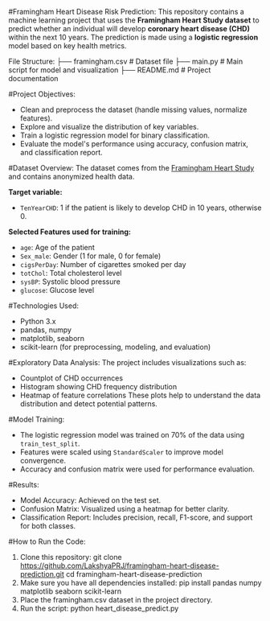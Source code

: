 #Framingham Heart Disease Risk Prediction:
This repository contains a machine learning project that uses the **Framingham Heart Study dataset** to predict whether an individual will develop **coronary heart disease (CHD)** within the next 10 years. The prediction is made using a **logistic regression** model based on key health metrics.

File Structure:
├── framingham.csv    # Dataset file
├── main.py           # Main script for model and visualization
├── README.md         # Project documentation

#Project Objectives:
- Clean and preprocess the dataset (handle missing values, normalize features).
- Explore and visualize the distribution of key variables.
- Train a logistic regression model for binary classification.
- Evaluate the model's performance using accuracy, confusion matrix, and classification report.

#Dataset Overview:
The dataset comes from the [Framingham Heart Study](https://www.framinghamheartstudy.org/) and contains anonymized health data.

**Target variable:**
- `TenYearCHD`: 1 if the patient is likely to develop CHD in 10 years, otherwise 0.

**Selected Features used for training:**
- `age`: Age of the patient
- `Sex_male`: Gender (1 for male, 0 for female)
- `cigsPerDay`: Number of cigarettes smoked per day
- `totChol`: Total cholesterol level
- `sysBP`: Systolic blood pressure
- `glucose`: Glucose level

#Technologies Used:
- Python 3.x
- pandas, numpy
- matplotlib, seaborn
- scikit-learn (for preprocessing, modeling, and evaluation)

#Exploratory Data Analysis:
The project includes visualizations such as:
- Countplot of CHD occurrences
- Histogram showing CHD frequency distribution
- Heatmap of feature correlations
These plots help to understand the data distribution and detect potential patterns.

#Model Training:
- The logistic regression model was trained on 70% of the data using `train_test_split`.
- Features were scaled using `StandardScaler` to improve model convergence.
- Accuracy and confusion matrix were used for performance evaluation.

#Results:
- Model Accuracy: Achieved on the test set.
- Confusion Matrix: Visualized using a heatmap for better clarity.
- Classification Report: Includes precision, recall, F1-score, and support for both classes.

#How to Run the Code:
1. Clone this repository:
    git clone https://github.com/LakshyaPRJ/framingham-heart-disease-prediction.git
    cd framingham-heart-disease-prediction
2. Make sure you have all dependencies installed:
    pip install pandas numpy matplotlib seaborn scikit-learn
3. Place the framingham.csv dataset in the project directory.
4. Run the script:
    python heart_disease_predict.py
   
